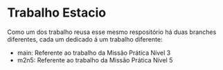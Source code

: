 # Trabalho Estacio

Como um dos trabalho reusa esse mesmo respositório há duas branches diferentes, cada um dedicado á um trabalho diferente:

- main: Referente ao trabalho da Missão Prática Nível 3
- m2n5: Referente ao trabalho da Missão Prática Nível 5
